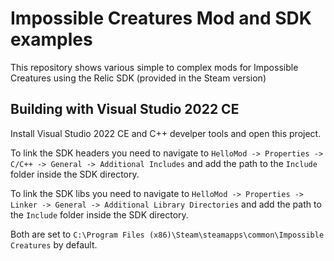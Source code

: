 # Impossible Creatures Mod and SDK examples

This repository shows various simple to complex mods for Impossible Creatures using the Relic SDK (provided in the Steam version)

## Building with Visual Studio 2022 CE

Install Visual Studio 2022 CE and C++ develper tools and open this project.

To link the SDK headers you need to navigate to `HelloMod -> Properties ->
C/C++ -> General -> Additional Includes` and add the path to the `Include` folder
inside the SDK directory.

To link the SDK libs you need to navigate to `HelloMod -> Properties ->
Linker -> General -> Additional Library Directories` and add the path to the `Include` folder
inside the SDK directory.

Both are set to `C:\Program Files (x86)\Steam\steamapps\common\Impossible Creatures` by default.